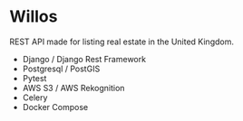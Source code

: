 # Willos

REST API made for listing real estate in the United Kingdom.

- Django / Django Rest Framework
- Postgresql / PostGIS
- Pytest
- AWS S3 / AWS Rekognition
- Celery
- Docker Compose
